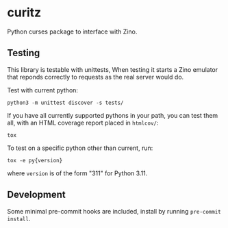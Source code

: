 # curitz

Python curses package to interface with Zino.

## Testing
This library is testable with unittests,
When testing it starts a Zino emulator that reponds correctly to requests as the real server would do.

Test with current python:

```python3 -m unittest discover -s tests/```

If you have all currently supported pythons in your path, you can test them
all, with an HTML coverage report placed in `htmlcov/`:

```tox```

To test on a specific python other than current, run:

```tox -e py{version}```

where `version` is of the form "311" for Python 3.11.

## Development

Some minimal pre-commit hooks are included, install by running `pre-commit
install`.
